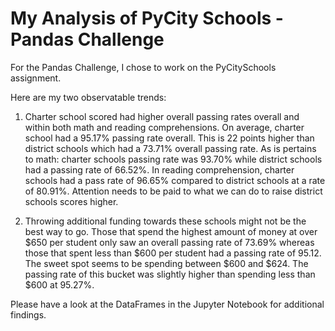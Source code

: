 # My Analysis of PyCity Schools - Pandas Challenge

For the Pandas Challenge, I chose to work on the PyCitySchools assignment.

Here are my two observatable trends:

1.  Charter school scored had higher overall passing rates overall and within both math and reading comprehensions. On average, charter school had a 95.17% passing rate overall. This is 22 points higher than district schools which had a 73.71% overall passing rate. As is pertains to math: charter schools passing rate was 93.70% while district schools had a passing rate of 66.52%. In reading comprehension, charter schools had a pass rate of 96.65% compared to district schools at a rate of 80.91%. Attention needs to be paid to what we can do to raise district schools scores higher.

2.  Throwing additional funding towards these schools might not be the best way to go. Those that spend the highest amount of money at over $650 per student only saw an overall passing rate of 73.69% whereas those that spent less than $600 per student had a passing rate of 95.12. The sweet spot seems to be spending between $600 and $624. The passing rate of this bucket was slightly higher than spending less than \$600 at 95.27%.

Please have a look at the DataFrames in the Jupyter Notebook for additional findings.
